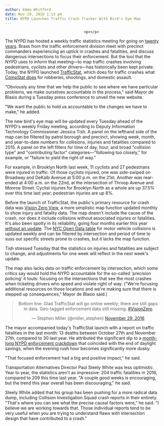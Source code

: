 ```yaml
---
author: Emma Whitford
date: Nov 29, 2016 1:13 pm
title: NYPD Launches Traffic Crash Tracker With Bird's Eye Map
---
```


	
										<p></p>

<p>The NYPD has hosted a weekly traffic statistics meeting for going on <a href="https://web.archive.org/web/20171015073600/http://www.streetsblog.org/2014/02/04/meet-one-of-the-minds-behind-trafficstat-nypds-street-safety-initiative/">twenty years</a>. Brass from the traffic enforcement division meet with precinct commanders experiencing an uptick in crashes and fatalities, and discuss dangerous intersections to focus their enforcement. But the tool that the NYPD uses to inform that meeting&#x2014;to map traffic crashes involving pedestrians, cyclists and other drivers&#x2014;has historically been kept private. Today, the NYPD launched <a href="https://web.archive.org/web/20171015073600/https://trafficstat.nypdonline.org/2e5c3f4b-85c1-4635-83c6-22b27fe7c75c/view/89">TrafficStat</a>, which does for traffic crashes what <a href="https://web.archive.org/web/20171015073600/http://gothamist.com/2016/02/23/compstat_2_nypd_crime_map.php">CompStat does</a> for robberies, shootings, and domestic assault. </p>

<p>&quot;Obviously any time that we help the public to see where we have particular problems, we make ourselves accountable in the process,&quot; said Mayor de Blasio during a Tuesday press conference to unveil the new website. </p>

<p>&quot;We want the public to hold us accountable to the changes we have to make,&quot; he added. </p>

<p>The new bird&apos;s eye map will be updated every Tuesday ahead of the NYPD&apos;s weekly Friday meeting, according to Deputy Information Technology Commissioner Jessica Tish. A panel on the lefthand side of the map can be filtered by patrol borough and precinct, showing week, month, and year-to-date numbers for collisions, injuries and fatalities compared to 2015. A panel on the left filters for time of day, hour, and broad &quot;collision type&quot; and &quot;contributing factor&quot; categories&#x2014;&quot;following too closely,&quot; for example, or &quot;failure to yield the right of way.&quot; </p>

<p>For example, in Brooklyn North last week, 11 cyclists and 27 pedestrians were injured in traffic. Of those cyclists injured, one was side-swiped on Broadway and DeKalb Avenue at 5:00 p.m. on the 21st. Another was rear-ended at 4:00 a.m. on the 22nd, at the intersection of Throop Avenue and Monroe Street. Cyclist injuries for Brooklyn North as a whole are up 37.5% over this time last year; pedestrian injuries are up 8%. </p>

<p>Before the launch of TrafficStat, the public&apos;s primary resource for crash data was <a href="www.nycvzv.info">Vision Zero View</a>, a more simplistic map function updated monthly to show injury and fatality data. The map doesn&apos;t include the cause of the crash, nor does it include collisions without associated injuries or fatalities. It&apos;s also been spotty in its reliability, going four months earlier this year <a href="https://web.archive.org/web/20171015073600/http://www.streetsblog.org/2016/07/26/crash-data-show-nyc-is-losing-ground-on-vision-zero/">without an update</a>. The <a href="https://web.archive.org/web/20171015073600/https://data.cityofnewyork.us/Public-Safety/NYPD-Motor-Vehicle-Collisions/h9gi-nx95">NYC Open Data table</a> for motor vehicle collisions is updated weekly and can be filtered by intersection and period of time to suss out specific streets prone to crashes, but it lacks the map function. </p>

<p>Tish stressed Tuesday that the statistics on injuries and fatalities are subject to change, and adjustments for one week will reflect in the next week&apos;s update. </p>

<p>The map also lacks data on traffic enforcement by intersection, which some critics say would hold the NYPD accountable for the so-called &apos;precision policing&apos; it touts: focusing on the intersections that see the most crashes when ticketing drivers who speed and violate right of way. (&quot;We&apos;re focusing additional resources on those locations and we&apos;re making sure that there is stepped up consequences,&quot; Mayor de Blasio said.) </p>

<center><blockquote class="twitter-tweet" data-conversation="none" data-lang="en"><p lang="en" dir="ltr">Bottom line: Glad TrafficStat will go online weekly; there are still gaps in data. Geo-tagged enforcement data still missing. <a href="https://web.archive.org/web/20171015073600/https://twitter.com/hashtag/VisionZero?src=hash">#VisionZero</a></p>&#x2014; Stephen Miller (@miller_stephen) <a href="https://web.archive.org/web/20171015073600/https://twitter.com/miller_stephen/status/803634838645284864">November 29, 2016</a></blockquote>
<script async src="//web.archive.org/web/20171015073600js_/http://platform.twitter.com/widgets.js" charset="utf-8"></script></center>

<p>The mayor accompanied today&apos;s TrafficStat launch with a report on traffic fatalities in the last month: 13 deaths between October 27th and November 27th, compared to 30 last year. He attributed the significant dip to a <a href="https://web.archive.org/web/20171015073600/http://gothamist.com/2016/10/27/darkness_cyclists_drivers.php">month-long NYPD enforcement crackdown</a> that coincided with the end of daylight savings, when the evening rush hour becomes significantly more dusky.</p>

<p>&quot;That focused enforcement had a big and positive impact,&quot; he said.  </p>

<p>Transportation Alternatives Director Paul Steely White was less optimistic. Year to year, the statistics aren&apos;t as impressive: 204 traffic fatalities in 2016, compared to 209 this time last year. &quot;A couple good weeks is encouraging, but the trend this year overall has been discouraging,&quot; he said. </p>

<p>Steely White added that his group has been pushing for a more radical data dump, including Collision Investigation Squad crash reports in their entirety. &quot;That&apos;s where you can see what the precise causal factors were,&quot; he said. &quot;I believe we are working towards that. Those individual reports tend to be very useful when you are trying to understand flaws with intersection design that have contributed to a crash.&quot; </p>					
										
									
				